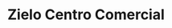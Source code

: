 ---
title: "Zielo Centro Comercial"
url: /pozuelo-de-alarcon/zielo-centro-comercial/
shop: Einkaufszentrum
---
